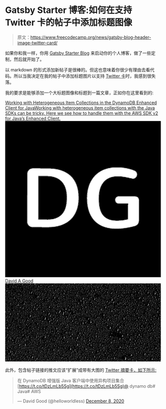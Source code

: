 # Gatsby Starter 博客:如何在支持 Twitter 卡的帖子中添加标题图像

> 原文：<https://www.freecodecamp.org/news/gatsby-blog-header-image-twitter-card/>

如果你和我一样，你用 [Gatsby Starter Blog](https://www.gatsbyjs.com/starters/gatsbyjs/gatsby-starter-blog) 来启动你的个人博客，做了一些定制，然后就开始了。

以 markdown 的形式添加新帖子是很棒的。但这也意味着你很少有理由去看代码。所以当我决定在我的帖子中添加标题图片以支持 [Twitter 卡](https://developer.twitter.com/en/docs/twitter-for-websites/cards/overview/abouts-cards)时，我感到很失落。

我的要求是能够添加一个大标题图像和标题到一篇文章，正如你在这里看到的:

[Working with Heterogeneous Item Collections in the DynamoDB Enhanced Client for JavaWorking with heterogeneous item collections with the Java SDKs can be tricky. Here we see how to handle them with the AWS SDK v2 for Java’s Enhanced Client.![icon-512x512](img/6367700ceaaa9514e7c217c012da3e48.png)David A Good![kevin-mueller-gGUiw8GNIFE-unsplash](img/d8e775e15a03936f85bbcbaa247e7d3c.png)](https://davidagood.com/dynamodb-enhanced-client-java-heterogeneous-item-collections/)

此外，包含帖子链接的推文应该“扩展”成带有大图的 [Twitter 摘要卡，如下所示:](https://developer.twitter.com/en/docs/twitter-for-websites/cards/overview/summary-card-with-large-image)

> 在 DynamoDB 增强版 Java 客户端中使用异构项目集合[https://t.co/tDzLmLb5Sg](https://t.co/tDzLmLb5Sg)@ dynamo db# Java# AWS
> 
> — David Good (@helloworldless) [December 8, 2020](https://twitter.com/helloworldless/status/1336323721254948864?ref_src=twsrc%5Etfw)